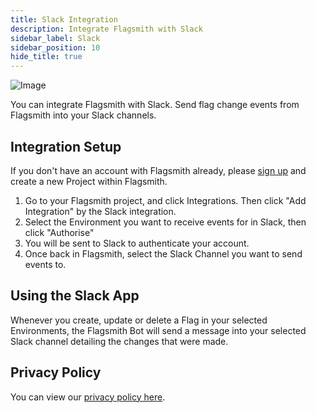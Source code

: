 ```yaml
---
title: Slack Integration
description: Integrate Flagsmith with Slack
sidebar_label: Slack
sidebar_position: 10
hide_title: true
---
```


![Image](/img/integrations/slack/slack-logo.svg)

You can integrate Flagsmith with Slack. Send flag change events from Flagsmith into your Slack channels.

## Integration Setup

If you don't have an account with Flagsmith already, please [sign up](https://app.flagsmith.com/signup) and create a new
Project within Flagsmith.

1. Go to your Flagsmith project, and click Integrations. Then click "Add Integration" by the Slack integration.
2. Select the Environment you want to receive events for in Slack, then click "Authorise"
3. You will be sent to Slack to authenticate your account.
4. Once back in Flagsmith, select the Slack Channel you want to send events to.

## Using the Slack App

Whenever you create, update or delete a Flag in your selected Environments, the Flagsmith Bot will send a message into
your selected Slack channel detailing the changes that were made.

## Privacy Policy

You can view our [privacy policy here](https://flagsmith.com/privacy-policy/).
